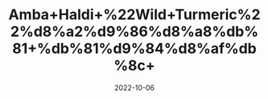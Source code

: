 ---
title: 'Amba+Haldi+%22Wild+Turmeric%22%d8%a2%d9%86%d8%a8%db%81+%db%81%d9%84%d8%af%db%8c+'
date: '2022-10-06' 
metatag: '' 
inventory: '0' 
draft: false 
# meta description 
shortDescripton: 'Wild+Turmeric+is+known+to+have+antibacterial+properties+due+to+presence+of+certain+bioactive+ingredients.+Regular+application+of+wild+turmeric+pack+on+face+may%ef%bf%bdreduces+dark+circles%2c+blemishes%2c+acne%2c+improving+complexion+and+providing+soft+%26+glowing+skin.'
description: 'Herb'
longdescription: ''
featured: True
# product Price
price: '40.0'
# Product Short Description
shortDescription: 'Wild+Turmeric+is+known+to+have+antibacterial+properties+due+to+presence+of+certain+bioactive+ingredients.+Regular+application+of+wild+turmeric+pack+on+face+may%ef%bf%bdreduces+dark+circles%2c+blemishes%2c+acne%2c+improving+complexion+and+providing+soft+%26+glowing+skin.'
productID: '05E99065-992A-ED11-9968-005056B3A416'
type: 'products'
category: 'Herb' 
thumnailproduct: 'https://eraconnect.blob.core.windows.net/product-images/aminsaddiquidawakhana/05E99065-992A-ED11-9968-005056B3A416.webp' 
images:
  - image: 'https://eraconnect.blob.core.windows.net/product-images/aminsaddiquidawakhana/05E99065-992A-ED11-9968-005056B3A416.webp'  
Variants:
---